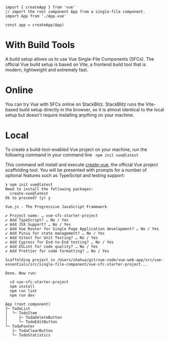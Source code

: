 ```vue
import { createApp } from 'vue'
// import the root component App from a single-file component.
import App from './App.vue'

const app = createApp(App)
```


# With Build Tools


A build setup allows us to use Vue Single-File Components (SFCs). The official Vue build setup is based on Vite, a frontend build tool that is modern, lightweight and extremely fast.

# Online

You can try Vue with SFCs online on StackBlitz. StackBlitz runs the Vite-based build setup directly in the browser, so it is almost identical to the local setup but doesn't require installing anything on your machine.

# Local
To create a build-tool-enabled Vue project on your machine, run the following command in your command line
``` npm init vue@latest```

This command will install and execute [create-vue](https://github.com/vuejs/create-vue), the official Vue project scaffolding tool. You will be presented with prompts for a number of optional features such as TypeScript and testing support:

```code
❯ npm init vue@latest
Need to install the following packages:
  create-vue@latest
Ok to proceed? (y) y

Vue.js - The Progressive JavaScript Framework

✔ Project name: … vue-sfc-starter-project
✔ Add TypeScript? … No / Yes
✔ Add JSX Support? … No / Yes
✔ Add Vue Router for Single Page Application development? … No / Yes
✔ Add Pinia for state management? … No / Yes
✔ Add Vitest for Unit Testing? … No / Yes
✔ Add Cypress for End-to-End testing? … No / Yes
✔ Add ESLint for code quality? … No / Yes
✔ Add Prettier for code formatting? … No / Yes

Scaffolding project in /Users/zhahua/git/vue-code/vue-web-app/src/vue-essentials/src/single-file-component/vue-sfc-starter-project...

Done. Now run:

  cd vue-sfc-starter-project
  npm install
  npm run lint
  npm run dev
```

```code 
App (root component)
├─ TodoList
│  └─ TodoItem
│     ├─ TodoDeleteButton
│     └─ TodoEditButton
└─ TodoFooter
   ├─ TodoClearButton
   └─ TodoStatistics
```